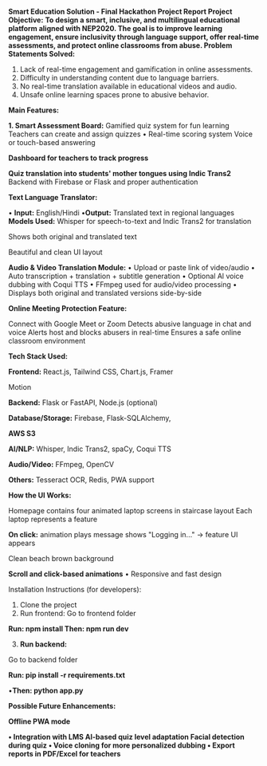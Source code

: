 **Smart Education Solution - Final Hackathon
Project Report
Project Objective:**
__To design a smart, inclusive, and multilingual educational platform aligned with NEP2020. The goal is to improve learning engagement, ensure inclusivity through language support, offer real-time assessments, and protect online classrooms from abuse.
Problem Statements Solved:__

1. Lack of real-time engagement and gamification in online assessments.
2. Difficulty in understanding content due to language barriers.
3. No real-time translation available in educational videos and audio.
4. Unsafe online learning spaces prone to abusive behavior.


**Main Features:**

**1. Smart Assessment Board:**
Gamified quiz system for fun learning
Teachers can create and assign quizzes
• Real-time scoring system
Voice or touch-based answering

__Dashboard for teachers to track progress__

**Quiz translation into students' mother tongues using Indic Trans2**
Backend with Firebase or Flask and proper authentication

**Text Language Translator:**

• **Input:** English/Hindi
•**Output:** Translated text in regional languages
**Models Used:** Whisper for speech-to-text and Indic Trans2 for translation

Shows both original and translated text

Beautiful and clean UI layout

**Audio & Video Translation Module:**
• Upload or paste link of video/audio
• Auto transcription + translation + subtitle generation
• Optional Al voice dubbing with Coqui TTS
• FFmpeg used for audio/video processing
• Displays both original and translated versions side-by-side

**Online Meeting Protection Feature:**

Connect with Google Meet or Zoom
Detects abusive language in chat and voice
Alerts host and blocks abusers in real-time
Ensures a safe online classroom environment

**Tech Stack Used:**

**Frontend:** React.js, Tailwind CSS, Chart.js, Framer

Motion

**Backend:** Flask or FastAPI, Node.js (optional)

**Database/Storage:** Firebase, Flask-SQLAlchemy,

**AWS S3**

**AI/NLP:** Whisper, Indic Trans2, spaCy, Coqui TTS

**Audio/Video:** FFmpeg, OpenCV

**Others:** Tesseract OCR, Redis, PWA support

**How the UI Works:**

Homepage contains four animated laptop screens in staircase layout
Each laptop represents a feature

**On click:** animation plays message shows "Logging in..." → feature Ul appears

Clean beach brown background

**Scroll and click-based animations**
• Responsive and fast design

Installation Instructions (for developers):

1. Clone the project
2. Run frontend:
Go to frontend folder

**Run: npm install
Then: npm run dev**

3. **Run backend:**

Go to backend folder

**Run: pip install -r requirements.txt**

•**Then: python app.py**

**Possible Future Enhancements:**

**Offline PWA mode**

__• Integration with LMS
Al-based quiz level adaptation
Facial detection during quiz
• Voice cloning for more personalized dubbing
• Export reports in PDF/Excel for teachers__
